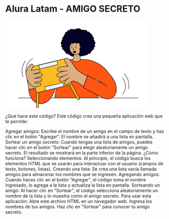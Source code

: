 # Alura Latam - AMIGO SECRETO

![src/assets/amigo-secreto.png](https://github.com/Charly92cjo/amigo_secreto/blob/main/assets/amigo-secreto.png)


¿Qué hace este código?
Este código crea una pequeña aplicación web que te permite:

Agregar amigos: Escribe el nombre de un amigo en el campo de texto y haz clic en el botón "Agregar". El nombre se añadirá a una lista en pantalla.
Sortear un amigo secreto: Cuando tengas una lista de amigos, puedes hacer clic en el botón "Sortear" para elegir aleatoriamente un amigo secreto. El resultado se mostrará en la parte inferior de la página.
¿Cómo funciona?
Seleccionando elementos: Al principio, el código busca los elementos HTML que se usarán para interactuar con el usuario (campos de texto, botones, listas).
Creando una lista: Se crea una lista vacía llamada amigos para almacenar los nombres que se ingresen.
Agregando amigos: Cuando haces clic en el botón "Agregar", el código toma el nombre ingresado, lo agrega a la lista y actualiza la lista en pantalla.
Sorteando un amigo: Al hacer clic en "Sortear", el código selecciona aleatoriamente un nombre de la lista y lo muestra como el amigo secreto.
Para usar esta aplicación:
Abre este archivo HTML en un navegador web.
Ingresa los nombres de tus amigos.
Haz clic en "Sortear" para conocer tu amigo secreto.
